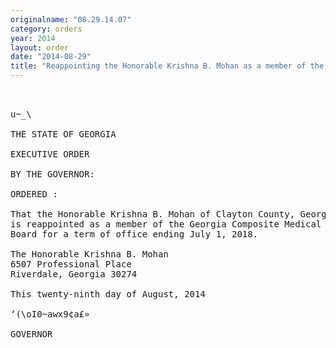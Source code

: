 ```yaml
---
originalname: "08.29.14.07"
category: orders
year: 2014
layout: order
date: "2014-08-29"
title: "Reappointing the Honorable Krishna B. Mohan as a member of the Georgia Composite Medical Board"
---
```

<pre>
 

u~_\

THE STATE OF GEORGIA

EXECUTIVE ORDER

BY THE GOVERNOR:

ORDERED :

That the Honorable Krishna B. Mohan of Clayton County, Georgia,
is reappointed as a member of the Georgia Composite Medical
Board for a term of office ending July 1, 2018.

The Honorable Krishna B. Mohan
6507 Professional Place
Riverdale, Georgia 30274

This twenty-ninth day of August, 2014

‘(\oI0~awx9¢a£»

GOVERNOR

</pre>
